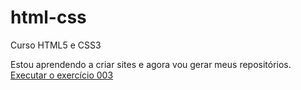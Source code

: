 # html-css
 Curso HTML5 e CSS3 

Estou aprendendo a criar sites e agora vou gerar meus repositórios.
<a href="https://millenadepaulacruz.github.io/html-css/exercicios/ex003/index.html" target=_blank>Executar o exercício 003 </a>